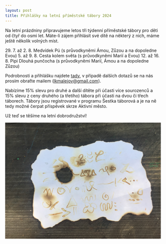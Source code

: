 ```yaml
---
layout: post
title: Přihlášky na letní příměstské tábory 2024
---
```


Na letní prázdniny připravujeme letos tři týdenní příměstské tábory pro děti od čtyř do osmi let. Máte-li zájem přihlásit své dítě na některý z nich, máme ještě několik volných míst.

⁠29. 7. až 2. 8. Medvídek Pú (s průvodkyněmi Ámou, Zůzou a na dopoledne Evou)
5. až 9. 8. Cesta kolem světa (s průvodkyněmi Marií a Evou)
12. až 16. 8. Pipi Dlouhá punčocha (s průvodkyněmi Marií, Ámou a na dopoledne Zůzou)

Podrobnosti a přihlášku najdete [tady](https://docs.google.com/forms/d/e/1FAIpQLScSIFky49nljHyUHyrzQr6G0_2wDhpYQYBIsCFnK4IS5ffEtw/viewform?usp=sf_link), v případě dalších dotazů se na nás prosím obraťte mailem (lkmalejov@gmail.com).

Nabízíme 15% slevu pro druhé a další dítěte při účasti více sourozenců a 15% slevu z ceny druhého (a třetího) tábora při účasti na dvou či třech táborech.
Tábory jsou registrované v programu Šestka táborová a je na ně tedy možné čerpat příspěvek skrze Aktivní město.

Už teď se těšíme na letní dobrodružství!

![Z loňského příměstského tábora](/assets/article_images/tabor_sifra.JPG)
